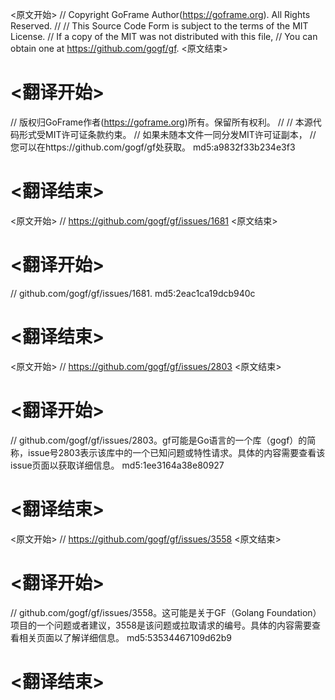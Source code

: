 
<原文开始>
// Copyright GoFrame Author(https://goframe.org). All Rights Reserved.
//
// This Source Code Form is subject to the terms of the MIT License.
// If a copy of the MIT was not distributed with this file,
// You can obtain one at https://github.com/gogf/gf.
<原文结束>

# <翻译开始>
// 版权归GoFrame作者(https://goframe.org)所有。保留所有权利。
//
// 本源代码形式受MIT许可证条款约束。
// 如果未随本文件一同分发MIT许可证副本，
// 您可以在https://github.com/gogf/gf处获取。 md5:a9832f33b234e3f3
# <翻译结束>


<原文开始>
// https://github.com/gogf/gf/issues/1681
<原文结束>

# <翻译开始>
// github.com/gogf/gf/issues/1681. md5:2eac1ca19dcb940c
# <翻译结束>


<原文开始>
// https://github.com/gogf/gf/issues/2803
<原文结束>

# <翻译开始>
// github.com/gogf/gf/issues/2803。gf可能是Go语言的一个库（gogf）的简称，issue号2803表示该库中的一个已知问题或特性请求。具体的内容需要查看该issue页面以获取详细信息。 md5:1ee3164a38e80927
# <翻译结束>


<原文开始>
// https://github.com/gogf/gf/issues/3558
<原文结束>

# <翻译开始>
// github.com/gogf/gf/issues/3558。这可能是关于GF（Golang Foundation）项目的一个问题或者建议，3558是该问题或拉取请求的编号。具体的内容需要查看相关页面以了解详细信息。 md5:53534467109d62b9
# <翻译结束>

